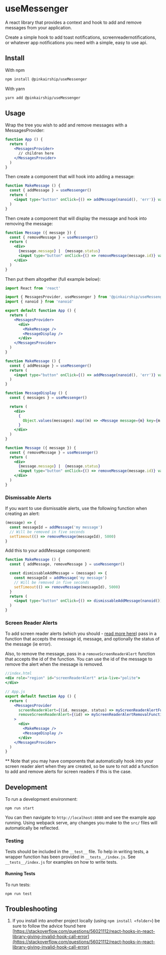 # useMessenger
A react library that provides a context and hook to add and remove messages from your application.

Create a simple hook to add toast notifications, screenreadernotifications, or whatever app notifications
you need with a simple, easy to use api.

## Install

With npm
```bash
npm install @pinkairship/useMessenger
```
With yarn
```bash
yarn add @pinkairship/useMessenger
```

## Usage
Wrap the tree you wish to add and remove messages with a MessagesProvider:

```jsx
function App () {
  return (
    <MessagesProvider>
      // children here
    </MessagesProvider>
  )
}
```
Then create a component that will hook into adding a message:

```jsx
function MakeMessage () {
  const { addMessage } = useMessenger()
  return (
    <input type="button" onClick={() => addMessage(nanoid(), 'err')} value="Add Message" />
  )
}
```

Then create a component that will display the message and hook into removing the message:

```jsx
function Message ({ message }) {
  const { removeMessage } = useMessenger()
  return (
    <div>
      {message.message} |  {message.status}
      <input type="button" onClick={() => removeMessage(message.id)} value="Remove Message" />
    </div>
  )
}
```

Then put them altogether (full example below):

```jsx
import React from 'react'

import { MessagesProvider, useMessenger } from '@pinkairship/useMessenger'
import { nanoid } from 'nanoid'

export default function App () {
  return (
    <MessagesProvider>
      <div>
        <MakeMessage />
        <MessageDisplay />
      </div>
    </MessagesProvider>
  )
}

function MakeMessage () {
  const { addMessage } = useMessenger()
  return (
    <input type="button" onClick={() => addMessage(nanoid(), 'err')} value="Add Message" />
  )
}

function MessageDisplay () {
  const { messages } = useMessenger()

  return (
    <div>
      {
        Object.values(messages).map((m) => <Message message={m} key={m.id} />)
      }
    </div>
  )
}

function Message ({ message }) {
  const { removeMessage } = useMessenger()
  return (
    <div>
      {message.message} |  {message.status}
      <input type="button" onClick={() => removeMessage(message.id)} value="Remove Message" />
    </div>
  )
}
```

### Dismissable Alerts

If you want to use dismissable alerts, use the following function when creating an alert:

```js
(message) => {
  const messageId = addMessage('my message')
  // Will be removed in five seconds
  setTimeout(() => removeMessage(messageId), 5000)
}
```

Add this to your addMessage component:

```jsx
function MakeMessage () {
  const { addMessage, removeMessage } = useMessenger()

  const dismissableAddMessage = (message) => {
    const messageId = addMessage('my message')
    // Will be removed in five seconds
    setTimeout(() => removeMessage(messageId), 5000)
  }
  return (
    <input type="button" onClick={() => dismissableAddMessage(nanoid())} value="Add Message" />
  )
}
```

### Screen Reader Alerts

To add screen reader alerts (which you should - [read more here](https://developer.mozilla.org/en-US/docs/Web/Accessibility/ARIA/ARIA_Live_Regions)) pass in a function that accepts the message id, message, and optionally the status of the message (ie error).

Also, to remove the message, pass in a `removeScreenReaderAlert` function that accepts the id of the function. You can use the id of the message to remove the alert when the message is removed.

```jsx
//index.html
<div role="region" id="screenReaderAlert" aria-live="polite">
</div>

// App.js
export default function App () {
  return (
    <MessagesProvider
      screenReaderAlert={(id, message, status) => myScreenReaderAlertFunction(id, message, status)}
      removeScreenReaderAlert={(id) => myScreenReaderAlertRemovalFunction(messageId)}
    >
      <div>
        <MakeMessage />
        <MessageDisplay />
      </div>
    </MessagesProvider>
  )
}
```

** Note that you may have components that automatically hook into your screen reader alert when they are created, so be sure to not add a function to add and remove alerts for screen readers if this is the case.

## Development

To run a development environment:

```
npm run start
```

You can then navigate to `http://localhost:8080` and see the example app running. Using webpack serve, any changes you make to the `src/` files will automatically be reflected.

### Testing

Tests should be included in the `__test__` file. To help in writing tests, a wrapper
function has been provided in `__tests__/index.js`. See `__tests__/index.js` for examples on how to write tests.
#### Running Tests

To run tests:

```
npm run test
```

## Troubleshooting

1. If you install into another project locally (using `npm install <folder>`) be sure to follow the advice found here [https://stackoverflow.com/questions/56021112/react-hooks-in-react-library-giving-invalid-hook-call-error](https://stackoverflow.com/questions/56021112/react-hooks-in-react-library-giving-invalid-hook-call-error)
